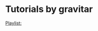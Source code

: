 # Tutorials by gravitar

[Playlist:](https://www.youtube.com/playlist?list=PLhC_4AWNg9rnM_qAPyUU4Wo1kJoOAMC6_)
